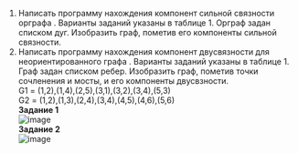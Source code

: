 1.	 Написать программу нахождения компонент сильной связности орграфа   . Варианты заданий указаны в таблице 1. Орграф задан списком дуг. Изобразить граф, пометив  его компоненты сильной связности.<br>
2.	Написать программу нахождения компонент двусвязности для неориентированного графа . Варианты заданий указаны в таблице 1. Граф задан списком ребер. Изобразить граф, пометив  точки сочленения и мосты,   и его компоненты двусвзности.<br>
G1 = (1,2),(1,4),(2,5),(3,1),(3,2),(3,4),(5,3)<br>
G2 = (1,2),(1,3),(2,4),(3,4),(4,5),(4,6),(5,6)<br>
**Задание 1**<br>
![image](https://github.com/DenisKorpach/University/assets/102619109/a4a0a366-4039-4914-b4ba-90926693ea0b)<br>
**Задание 2**<br>
![image](https://github.com/DenisKorpach/University/assets/102619109/391e42da-0b29-4fa7-a13a-b26901968189)<br>



